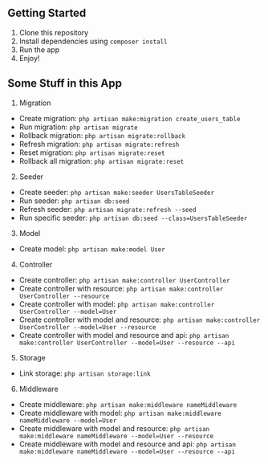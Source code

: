 ## Getting Started

1. Clone this repository
2. Install dependencies using `composer install`
3. Run the app
4. Enjoy!

## Some Stuff in this App

1. Migration

-   Create migration: `php artisan make:migration create_users_table`
-   Run migration: `php artisan migrate`
-   Rollback migration: `php artisan migrate:rollback`
-   Refresh migration: `php artisan migrate:refresh`
-   Reset migration: `php artisan migrate:reset`
-   Rollback all migration: `php artisan migrate:reset`

2. Seeder

-   Create seeder: `php artisan make:seeder UsersTableSeeder`
-   Run seeder: `php artisan db:seed`
-   Refresh seeder: `php artisan migrate:refresh --seed`
-   Run specific seeder: `php artisan db:seed --class=UsersTableSeeder`

3. Model

-   Create model: `php artisan make:model User`

4. Controller

-   Create controller: `php artisan make:controller UserController`
-   Create controller with resource: `php artisan make:controller UserController --resource`
-   Create controller with model: `php artisan make:controller UserController --model=User`
-   Create controller with model and resource: `php artisan make:controller UserController --model=User --resource`
-   Create controller with model and resource and api: `php artisan make:controller UserController --model=User --resource --api`

5. Storage

-   Link storage: `php artisan storage:link`

6. Middleware

-   Create middleware: `php artisan make:middleware nameMiddleware`
-   Create middleware with model: `php artisan make:middleware nameMiddleware --model=User`
-   Create middleware with model and resource: `php artisan make:middleware nameMiddleware --model=User --resource`
-   Create middleware with model and resource and api: `php artisan make:middleware nameMiddleware --model=User --resource --api`
